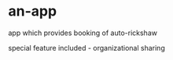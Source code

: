 # an-app

app which provides booking of auto-rickshaw

special feature included - organizational sharing
